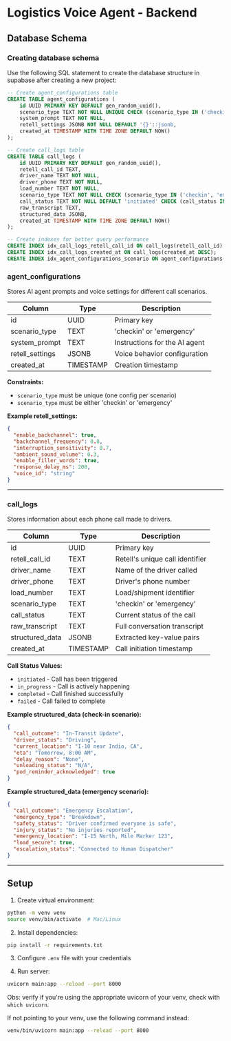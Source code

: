 # Logistics Voice Agent - Backend

## Database Schema

### Creating database schema

Use the following SQL statement to create the database structure in supabase after creating a new project:

```sql
-- Create agent_configurations table
CREATE TABLE agent_configurations (
    id UUID PRIMARY KEY DEFAULT gen_random_uuid(),
    scenario_type TEXT NOT NULL UNIQUE CHECK (scenario_type IN ('checkin', 'emergency')),
    system_prompt TEXT NOT NULL,
    retell_settings JSONB NOT NULL DEFAULT '{}'::jsonb,
    created_at TIMESTAMP WITH TIME ZONE DEFAULT NOW()
);

-- Create call_logs table
CREATE TABLE call_logs (
    id UUID PRIMARY KEY DEFAULT gen_random_uuid(),
    retell_call_id TEXT,
    driver_name TEXT NOT NULL,
    driver_phone TEXT NOT NULL,
    load_number TEXT NOT NULL,
    scenario_type TEXT NOT NULL CHECK (scenario_type IN ('checkin', 'emergency')),
    call_status TEXT NOT NULL DEFAULT 'initiated' CHECK (call_status IN ('initiated', 'in_progress', 'completed', 'failed')),
    raw_transcript TEXT,
    structured_data JSONB,
    created_at TIMESTAMP WITH TIME ZONE DEFAULT NOW()
);

-- Create indexes for better query performance
CREATE INDEX idx_call_logs_retell_call_id ON call_logs(retell_call_id);
CREATE INDEX idx_call_logs_created_at ON call_logs(created_at DESC);
CREATE INDEX idx_agent_configurations_scenario ON agent_configurations(scenario_type);
```

### agent_configurations
Stores AI agent prompts and voice settings for different call scenarios.

| Column | Type | Description |
|--------|------|-------------|
| id | UUID | Primary key |
| scenario_type | TEXT | 'checkin' or 'emergency' |
| system_prompt | TEXT | Instructions for the AI agent |
| retell_settings | JSONB | Voice behavior configuration |
| created_at | TIMESTAMP | Creation timestamp |

**Constraints:**
- `scenario_type` must be unique (one config per scenario)
- `scenario_type` must be either 'checkin' or 'emergency'

**Example retell_settings:**
```json
{
  "enable_backchannel": true,
  "backchannel_frequency": 0.8,
  "interruption_sensitivity": 0.7,
  "ambient_sound_volume": 0.3,
  "enable_filler_words": true,
  "response_delay_ms": 200,
  "voice_id": "string"
}
```

---

### call_logs
Stores information about each phone call made to drivers.

| Column | Type | Description |
|--------|------|-------------|
| id | UUID | Primary key |
| retell_call_id | TEXT | Retell's unique call identifier |
| driver_name | TEXT | Name of the driver called |
| driver_phone | TEXT | Driver's phone number |
| load_number | TEXT | Load/shipment identifier |
| scenario_type | TEXT | 'checkin' or 'emergency' |
| call_status | TEXT | Current status of the call |
| raw_transcript | TEXT | Full conversation transcript |
| structured_data | JSONB | Extracted key-value pairs |
| created_at | TIMESTAMP | Call initiation timestamp |

**Call Status Values:**
- `initiated` - Call has been triggered
- `in_progress` - Call is actively happening
- `completed` - Call finished successfully
- `failed` - Call failed to complete

**Example structured_data (check-in scenario):**
```json
{
  "call_outcome": "In-Transit Update",
  "driver_status": "Driving",
  "current_location": "I-10 near Indio, CA",
  "eta": "Tomorrow, 8:00 AM",
  "delay_reason": "None",
  "unloading_status": "N/A",
  "pod_reminder_acknowledged": true
}
```

**Example structured_data (emergency scenario):**
```json
{
  "call_outcome": "Emergency Escalation",
  "emergency_type": "Breakdown",
  "safety_status": "Driver confirmed everyone is safe",
  "injury_status": "No injuries reported",
  "emergency_location": "I-15 North, Mile Marker 123",
  "load_secure": true,
  "escalation_status": "Connected to Human Dispatcher"
}
```

---

## Setup

1. Create virtual environment:
```bash
python -m venv venv
source venv/bin/activate  # Mac/Linux
```

2. Install dependencies:
```bash
pip install -r requirements.txt
```

3. Configure `.env` file with your credentials

4. Run server:
```bash
uvicorn main:app --reload --port 8000
```

Obs: verify if you're using the appropriate uvicorn of your venv, check with `which uvicorn`.

If not pointing to your venv, use the following command instead:
```bash
venv/bin/uvicorn main:app --reload --port 8000
```
